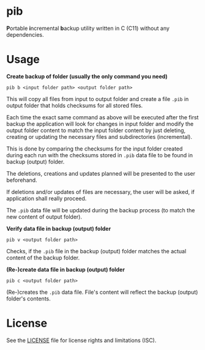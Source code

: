 # pib
**P**ortable **i**ncremental **b**ackup utility written in C (C11) without any dependencies.

# Usage
**Create backup of folder (usually the only command you need)**

`pib b <input folder path> <output folder path>`

This will copy all files from input to output folder and create a file `.pib` in output folder that holds checksums for all stored files.

Each time the exact same command as above will be executed after the first backup the application will look for changes in input folder and modify the output folder content to match the input folder content by just deleting, creating or updating the necessary files and subdirectories (incremental).

This is done by comparing the checksums for the input folder created during each run with the checksums stored in `.pib` data file to be found in backup (output) folder.

The deletions, creations and updates planned will be presented to the user beforehand.

If deletions and/or updates of files are necessary, the user will be asked, if application shall really proceed.

The `.pib` data file will be updated during the backup process (to match the new content of output folder).

**Verify data file in backup (output) folder**

`pib v <output folder path>`

Checks, if the `.pib` file in the backup (output) folder matches the actual content of the backup folder.

**(Re-)create data file in backup (output) folder**

`pib c <output folder path>`

(Re-)creates the `.pib` data file. File's content will reflect the backup (output) folder's contents.

# License
See the [LICENSE](https://github.com/RhinoDevel/pib/blob/master/LICENSE.md) file for license rights and limitations (ISC).
